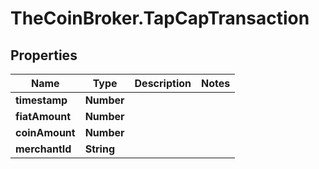# TheCoinBroker.TapCapTransaction

## Properties
Name | Type | Description | Notes
------------ | ------------- | ------------- | -------------
**timestamp** | **Number** |  | 
**fiatAmount** | **Number** |  | 
**coinAmount** | **Number** |  | 
**merchantId** | **String** |  | 


